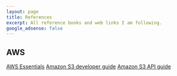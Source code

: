 ```yaml
---
layout: page
title: References
excerpt: All reference books and web links I am following.
google_adsense: false
---
```

## AWS
[AWS Essentials](https://www.udemy.com/course/linux-academy-aws-essentials-2019/)
[Amazon S3 developer guide](http://docs.aws.amazon.com/AmazonS3/latest/dev/Welcome.html)
[Amazon S3 API guide](http://docs.aws.amazon.com/AmazonS3/latest/API/Welcome.html)
